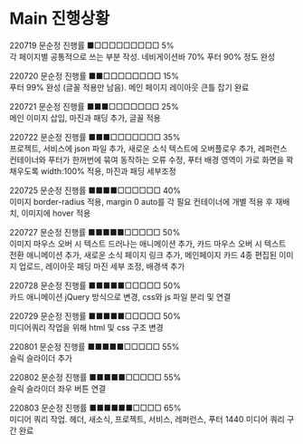 # Main 진행상황

220719 문순정 진행률 ■□□□□□□□□□ 5%<br>
각 페이지별 공통적으로 쓰는 부분 작성. 네비게이션바 70% 푸터 90% 정도 완성

220720 문순정 진행률 ■■□□□□□□□□ 15%<br>
푸터 99% 완성 (글꼴 적용만 남음). 메인 페이지 레이아웃 큰틀 잡기 완료

220721 문순정 진행률 ■■■□□□□□□□ 25%<br>
메인 이미지 삽입, 마진과 패딩 추가, 글꼴 적용

220722 문순정 진행률 ■■■□□□□□□□ 35%<br>
프로젝트, 서비스에 json 파일 추가, 새로운 소식 텍스트에 오버플로우 추가, 레퍼런스 컨테이너와 푸터가 한꺼번에 묶여 동작하는 오류 수정, 푸터 배경 영역이 가로 화면을 꽉채우도록 width:100% 적용, 마진과 패딩 세부조정

220725 문순정 진행률 ■■■■□□□□□□ 40%<br>
이미지 border-radius 적용, margin 0 auto를 각 필요 컨테이너에 개별 적용 후 재배치, 이미지에 hover 적용

220727 문순정 진행률 ■■■■■□□□□□ 50%<br>
이미지 마우스 오버 시 텍스트 드러나는 애니메이션 추가, 카드 마우스 오버 시 텍스트 전환 애니메이션 추가, 새로운 소식 페이지 링크 추가, 메인페이지 카드 4종 편집된 이미지 업로드, 레이아웃 패딩 마진 세부 조정, 배경색 추가

220728 문순정 진행률 ■■■■■□□□□□ 50%<br>
카드 애니메이션 jQuery 방식으로 변경, css와 js 파일 분리 및 연결

220729 문순정 진행률 ■■■■■□□□□□ 50%<br>
미디어쿼리 작업을 위해 html 및 css 구조 변경

220801 문순정 진행률 ■■■■■□□□□□ 55%<br>
슬릭 슬라이더 추가

220802 문순정 진행률 ■■■■■□□□□□ 55%<br>
슬릭 슬라이더 좌우 버튼 연결

220803 문순정 진행률 ■■■■■■□□□□ 65%<br>
미디어 쿼리 작업. 헤더, 새소식, 프로젝트, 서비스, 레퍼런스, 푸터 1440 미디어 쿼리 구간 완료
